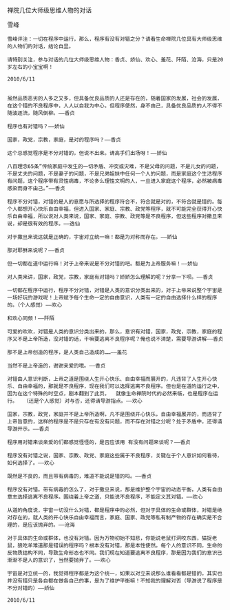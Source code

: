 禅院几位大师级思维人物的对话

雪峰


    雪峰评注：一切在程序中运行，那么，程序有没有对错之分？请看生命禅院几位具有大师级思维的人物们的对话，结论自显。

    请特别关注，参与对话的几位大师级思维人物：香贞、娇仙、欢心、羞花、阡陌、沧海，只是20岁左右的小宝宝啊！

    2010/6/11


    虽然品质恶劣的人多之又多，但具备优良品质的人还是存在的，随着国家的发展，社会的发展，在这个错的不良程序中，人人以自我为中心，但程序使然，身不由己，具备优良品质的人不得不随波逐流，随风倒柳。——香贞

    程序也有对错吗？——娇仙

    国家，政党，宗教，家庭，是对的程序吗？——香贞

    这个总感觉程序是不分对错的，但说不出来。请高手们出场呀！——娇仙

    八百理念65条“传统家庭中发生的一切矛盾、冲突或灾难，不是父母的问题，不是儿女的问题，不是丈夫的问题，不是妻子的问题，不是兄弟姐妹中任何一个人的问题，而是家庭这个生活程序有问题，这个程序带有灵性病毒，不论多么理性文明的人，一旦进入家庭这个程序，必然被病毒感染而身不由己。”——香贞

    程序不分对错，对错的是人的意愿与所选择的程序符合不，符合就是对的，不符合就是错的。每个人都想开心快乐自由幸福，但进入国家、家庭、宗教、政党等程序，就不可能完全获得开心快乐自由幸福，所以说对人类来说，国家、家庭、宗教、政党等是不良程序，但这些程序对撒旦来说，却是很有效的程序。——逸仙

    对于撒旦来说这就是正确的，宇宙对立统一嘛！都是为对称而存在。——娇仙

    那对耶稣来说呢？——香贞

    但一切都在道中运行嘛！对于上帝来说是不分对错的吧。都是为上帝服务嘛！——娇仙

    对人类来讲，国家，政党，宗教，家庭有对错吗？娇娇怎么理解的呢？分享一下呗。——香贞

    一切都在程序中运行，程序不分对错，对错是人类的意识分类出来的，对于上帝来说整个宇宙是一场好玩的游戏呢！上帝赋予每个生命一定的自由意识，人类有一定的自由选择什么样的程序的。（个人感觉）——欢心

    和欢心同频！——阡陌

    可爱的欢欢，对错是人类的意识分类出来的，那么，意识有对错，国家，政党，宗教，家庭的程序又不是上帝所造，没对错的话，干嘛要逃离不良程序呢？俺也说不清楚，需要导游讲解——香贞

    那不是上帝创造的程序，是人类自己造成的……——羞花

    当然不是上帝造的，谢谢亲爱的哦。——香贞

    对错由人意识判断，上帝之道是围绕人生开心快乐、自由幸福而展开的，凡违背了人生开心快乐、自由幸福的，那就是不良程序，现在我们可以选择逃离不良程序。但也是在道的运行之中，因为在这个特殊的时空点，剧本翻到了此页。  就像生命禅院时代的必然来临，也是程序在运行。  （还是个人感觉）对与否，还得请导游指点。——欢心

    国家，宗教，政党，家庭并不是上帝所造啊，凡不是围绕开心快乐，自由幸福展开的，而违背了上帝旨意的，这样的程序是不是只存在有没有问题，而不存在对错之分呢？处于矛盾中，还得请导游开示。——香贞

    程序用对错来谈亲爱的们都感觉怪怪的，是否应该用 有没有问题来谈呢？——香贞

    程序没有对错之说，国家、宗教、政党、家庭这些属于不良程序，关键在于个人意识如何看待，如何选择了。——欢心

    既然是不良的，而且带有病毒的，难道不能说是错的吗。——香贞

    程序没有对错。带有病毒的怎么了，对于撒旦来说，那是维护整个宇宙的动态平衡，人类有自由意志选择逃离不良程序。围绕着上帝之道，只能说不良程序，不能定义其对错。——欢心

    从道的角度说，宇宙一切没什么对错，都是程序中的必然，但对于具体的生命或群体，对错是绝对存在的，就人类的开心快乐自由幸福而言，家庭、国家、政党等私有制产物的存在确实是不合理的，是应该抛弃的。——沧海

    对于具体的生命或群体，也没有对错。因为万物初始不知悲，你能说老鼠打洞咬东西，猫捉老鼠，狼吃羊难道那是错误的程序吗？根本没有对错，那是本性使然。每个人的意识不同，生命的反物质结构不同，导致生命形态也不同。我们现在知道要逃离不良程序，那是因为我们的意识已渐渐不是人的意识了，当然要抛弃了。——欢心

    宇宙是对立统一的，我觉得程序都是为这个统一，如果以对立来说那么谁看看都是错的，其实也并没有错只是各自都在做各自己的事，是为了维护平衡嘛！不知我的理解对否（导游说了程序是不分对错的）——娇仙

    2010/6/11



